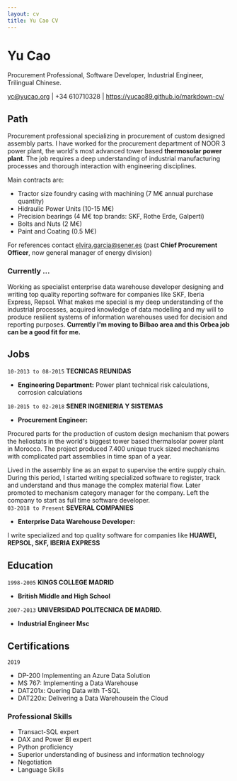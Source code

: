```yaml
---
layout: cv
title: Yu Cao CV
---
```

# Yu Cao
Procurement Professional, Software Developer, Industrial Engineer, Trilingual Chinese.

<div id="webaddress">
<a href="yc@yucao.org">yc@yucao.org</a>
| +34 610710328 | <a href="https://yucao89.github.io/markdown-cv/">https://yucao89.github.io/markdown-cv/</a> 
</div>

## Path

Procurement professional specializing in procurement of custom designed assembly parts. I have worked for the procurement department of NOOR 3 power plant, the world's most advanced tower based **thermosolar power plant**. The job requires a deep understanding of industrial manufacturing processes and thorough interaction with engineering disciplines. 

Main contracts are:
 
* Tractor size foundry casing with machining (7 M€ annual purchase quantity)
* Hidraulic Power Units (10-15 M€)
* Precision bearings (4 M€ top brands: SKF, Rothe Erde, Galperti)
* Bolts and Nuts (2 M€)
* Paint and Coating (0.5 M€)

For references contact elvira.garcia@sener.es (past **Chief Procurement Officer**, now general manager of energy division)


### Currently ...

Working as specialist enterprise data warehouse developer designing and writing top quality reporting software for companies like SKF, Iberia Express, Repsol. What makes me special is my deep understanding of the industrial processes, acquired knowledge of data modelling and my will to produce resilient systems of information warehouses used for decision and reporting purposes. **Currently I'm moving to Bilbao area and this Orbea job can be a good fit for me.**


## Jobs

`10-2013 to 08-2015`
__TECNICAS REUNIDAS__
 
- **Engineering Department:** Power plant technical risk calculations, corrosion calculations

`10-2015 to 02-2018`
__SENER INGENIERIA Y SISTEMAS__

- **Procurement Engineer:** 

Procured parts for the production of custom design mechanism that powers the heliostats in the world's biggest tower based thermalsolar power plant in Morocco. The project produced 7.400 unique truck sized mechanisms with complicated part assemblies in time span of a year. 

Lived in the assembly line as an expat to supervise the entire supply chain. During this period, I started writing specialized software to register, track and understand and thus manage the complex material flow. Later promoted to mechanism category manager for the company. Left the company to start as full time software developer.
</br>
`03-2018 to Present`
__SEVERAL COMPANIES__

- **Enterprise Data Warehouse Developer:** 

I write specialized and top quality software for companies like **HUAWEI, REPSOL, SKF, IBERIA EXPRESS**

## Education

`1998-2005`
__KINGS COLLEGE MADRID__

- **British Middle and High School**

`2007-2013`
__UNIVERSIDAD POLITECNICA DE MADRID.__

- **Industrial Engineer Msc**

## Certifications

`2019`
- DP-200 Implementing an Azure Data Solution
- MS 767: Implementing a Data Warehouse
- DAT201x: Quering Data with T-SQL
- DAT220x: Delivering a Data Warehousein the Cloud


### Professional Skills

- Transact-SQL expert
- DAX and Power BI expert
- Python proficiency
- Superior understanding of business and information technology
- Negotiation
- Language Skills



<!-- ### Footer

Last updated: 10-02-2020 -->


